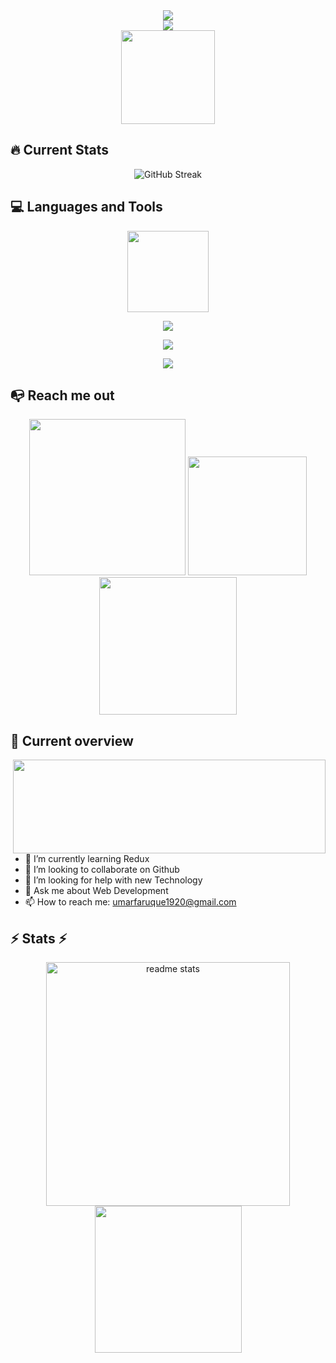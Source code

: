 
<div align="center">
     <img src="https://readme-typing-svg.herokuapp.com/?font=Righteous&size=35&center=true&vCenter=true&width=500&height=70&duration=5000&lines=Hi+There!+👋+I'm+OMAR+FARUK!;+I'm+a+MERN-stack+Developer" />
</div>

<div align="center">
     <img src="https://i.imgur.com/AUDG8ML.gif" style="border-radius: 10;">
</div>

<div align="center">
     <img height="150" src="https://i.imgur.com/xs9rNO0.gif"/>
</div>


## 🔥 Current Stats

<div align="center">
<img src="https://streak-stats.demolab.com?user=omarfarukee&theme=highcontrast&hide_border=true&card_width=800&background=45%2C00E9D7%2C7952EB78&stroke=39D4EB&ring=0AD6EB&border=EB5454&fire=08EBEA&currStreakNum=01FFD6&sideNums=000000&currStreakLabel=00FFC1&sideLabels=000000&dates=FFFFFF" alt="GitHub Streak" />
</div>


##  💻 Languages and Tools 
<div align="center">
<img height="130"  src="https://i.imgur.com/w2OfbBU.gif"/>
</div>

<p align="center">
  <a href="https://skillicons.dev">
    <img src="https://skillicons.dev/icons?i=html,css,tailwind,bootstrap,js,ts,firebase,react,nodejs" />
  </a>
</p>
<p align="center">
  <a href="https://skillicons.dev">
    <img src="https://skillicons.dev/icons?i=express,mongodb,nextjs,redux,scss,git,github,postman,materialui" />
  </a>
</p>
<p align="center">
  <a href="https://skillicons.dev">
    <img src="https://skillicons.dev/icons?i=vscode,vite,npm,yarn,vercel,netlify,figma" />
  </a>
</p>

## 📭 Reach me out
<div align="center">
<a align="left" target="_blank" href="https://www.linkedin.com/in/omar-faruk-b66513257?lipi=urn%3Ali%3Apage%3Ad_flagship3_profile_view_base_contact_details%3BDT0cb4pnSgWReNbnhdjO6A%3D%3D"><img width="250" src="https://i.imgur.com/CIlfCfv.png"/></a> 
<a align="center" target="_blank" href="https://twitter.com/umar_faruq35940"><img width="190" src="https://i.imgur.com/akpeaf8.png"/></a> 
<a align="right" target="_blank" href="https://www.facebook.com/profile.php?id=100064049902400"><img width="220"  src="https://i.imgur.com/3Mj63qR.png"/></a> 
</div>


## 👀 Current overview 
<img width="500" height="150" align="right" src="https://www.coheedandcambria.com/sites/g/files/g2000013396/files/2022-01/heartbeat_1_Regular.gif"/>

- 🌱 I’m currently learning Redux 
- 👯 I’m looking to collaborate on Github 
- 🤔 I’m looking for help with new Technology 
- 💬 Ask me about Web Development  
- 📫 How to reach me:  umarfaruque1920@gmail.com
  


<h2>⚡ Stats ⚡</h2> 

  <div align=center>
  <img width=390 src="https://github-readme-stats-salesp07.vercel.app/api?username=omarfarukee&count_private=true&show_icons=true&theme=react&rank_icon=github&border_radius=10" alt="readme stats" />
  <img width="235" src="https://assets-global.website-files.com/624c384f8381545e20dec7ac/631777f4355814432ef5cb02_Copy%20of%20_MAIN_anim_open_banking.gif"/>

  </div>
